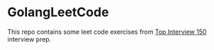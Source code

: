 # GolangLeetCode

This repo contains some leet code exercises from [Top Interview 150](https://leetcode.com/studyplan/top-interview-150/) interview prep.
